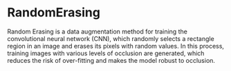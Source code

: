 # RandomErasing
Random Erasing is a data augmentation method for training the convolutional neural network (CNN), which randomly selects a rectangle region in an image and erases its pixels with random values. In this process, training images with various levels of occlusion are generated, which reduces the risk of over-fitting and makes the model robust to occlusion. 
